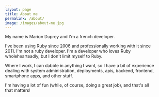 ```yaml
---
layout: page
title: About me
permalink: /about/
image: /images/about-me.jpg
---
```


My name is Marion Duprey and I'm a french developer.

I've been using Ruby since 2006 and professionally working with it since 2011\. I'm not a ruby developer. I'm a developer who loves Ruby wholehearteadly, but I don't limit myself to Ruby.

Where I work, I can dabble in anything I want, so I have a bit of experience dealing with system administration, deployments, apis, backend, frontend, smartphone apps, and other stuff.

I'm having a lot of fun (while, of course, doing a great job), and that's all that matters!
